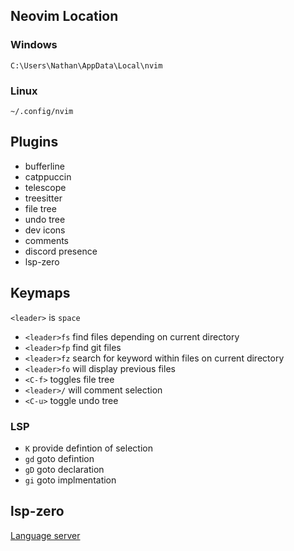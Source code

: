 ## Neovim Location
### Windows
`C:\Users\Nathan\AppData\Local\nvim`

### Linux
`~/.config/nvim`

## Plugins
-  bufferline
-  catppuccin
-  telescope
-  treesitter
-  file tree
-  undo tree
-  dev icons
-  comments
-  discord presence
-  lsp-zero

## Keymaps
`<leader>` is `space`
-  `<leader>fs` find files depending on current directory
-  `<leader>fp` find git files
-  `<leader>fz` search for keyword within files on current directory 
-  `<leader>fo` will display previous files
-  `<C-f>` toggles file tree
-  `<leader>/` will comment selection
-  `<C-u>` toggle undo tree
### LSP
-  `K` provide defintion of selection
-  `gd` goto defintion
-  `gD` goto declaration
-  `gi` goto implmentation

## lsp-zero
[Language server](https://github.com/neovim/nvim-lspconfig/blob/master/doc/configs.md)
